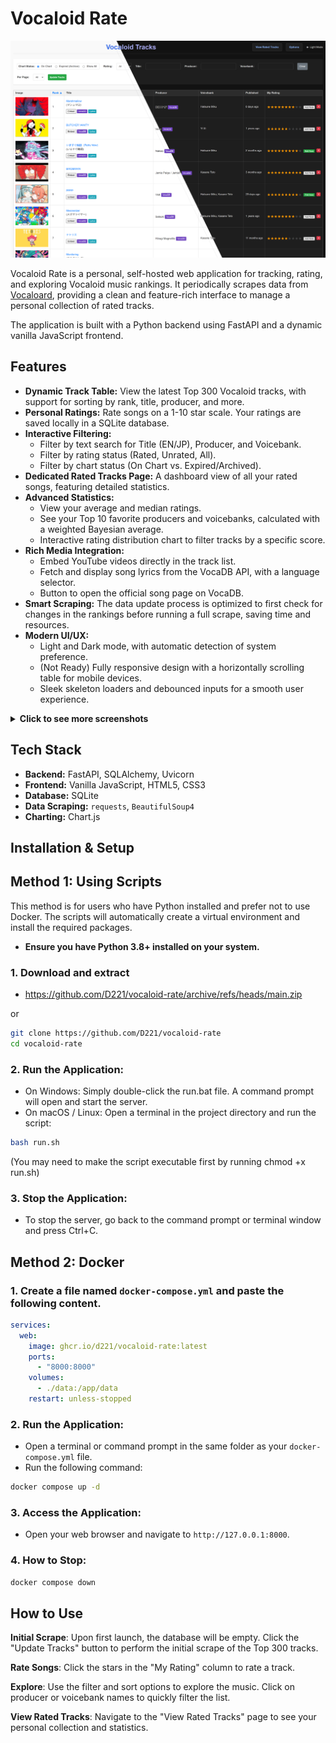 # Vocaloid Rate

![Vocaloid Rater Screenshot](assets/main.png)

Vocaloid Rate is a personal, self-hosted web application for tracking, rating, and exploring Vocaloid music rankings. It periodically scrapes data from [Vocaloard](https://vocaloard.injpok.tokyo/en/), providing a clean and feature-rich interface to manage a personal collection of rated tracks.

The application is built with a Python backend using FastAPI and a dynamic vanilla JavaScript frontend.


## Features

-   **Dynamic Track Table:** View the latest Top 300 Vocaloid tracks, with support for sorting by rank, title, producer, and more.
-   **Personal Ratings:** Rate songs on a 1-10 star scale. Your ratings are saved locally in a SQLite database.
-   **Interactive Filtering:**
    -   Filter by text search for Title (EN/JP), Producer, and Voicebank.
    -   Filter by rating status (Rated, Unrated, All).
    -   Filter by chart status (On Chart vs. Expired/Archived).
-   **Dedicated Rated Tracks Page:** A dashboard view of all your rated songs, featuring detailed statistics.
-   **Advanced Statistics:**
    -   View your average and median ratings.
    -   See your Top 10 favorite producers and voicebanks, calculated with a weighted Bayesian average.
    -   Interactive rating distribution chart to filter tracks by a specific score.
-   **Rich Media Integration:**
    -   Embed YouTube videos directly in the track list.
    -   Fetch and display song lyrics from the VocaDB API, with a language selector.
    -   Button to open the official song page on VocaDB.
-   **Smart Scraping:** The data update process is optimized to first check for changes in the rankings before running a full scrape, saving time and resources.
-   **Modern UI/UX:**
    -   Light and Dark mode, with automatic detection of system preference.
    -   (Not Ready) Fully responsive design with a horizontally scrolling table for mobile devices.
    -   Sleek skeleton loaders and debounced inputs for a smooth user experience.

<details>
<summary><strong>Click to see more screenshots</strong></summary>

### Embed Playback (main feature)
![Embed View](assets/embeds.png)

### Filtering and Sorting 
![Filter View](assets/filter.png)

### Ratings Page
![Ratings View](assets/ratings.png)

### Options Mode
![Options Mode](assets/options.png)

</details>

## Tech Stack

-   **Backend:** FastAPI, SQLAlchemy, Uvicorn
-   **Frontend:** Vanilla JavaScript, HTML5, CSS3
-   **Database:** SQLite
-   **Data Scraping:** `requests`, `BeautifulSoup4`
-   **Charting:** Chart.js

## Installation & Setup
## Method 1: Using Scripts
This method is for users who have Python installed and prefer not to use Docker. The scripts will automatically create a virtual environment and install the required packages.

- **Ensure you have Python 3.8+ installed on your system.**

### 1. Download and extract
- https://github.com/D221/vocaloid-rate/archive/refs/heads/main.zip

or
```bash
git clone https://github.com/D221/vocaloid-rate
cd vocaloid-rate
```
### 2. Run the Application:
- On Windows: Simply double-click the run.bat file. A command prompt will open and start the server.
- On macOS / Linux: Open a terminal in the project directory and run the script:

```bash
bash run.sh
```
(You may need to make the script executable first by running chmod +x run.sh)

### 3. Stop the Application:
- To stop the server, go back to the command prompt or terminal window and press Ctrl+C.

## Method 2: Docker

### 1. Create a file named `docker-compose.yml` and paste the following content.
```yaml
services:
  web:
    image: ghcr.io/d221/vocaloid-rate:latest
    ports:
      - "8000:8000"
    volumes:
      - ./data:/app/data
    restart: unless-stopped
```

### 2. Run the Application:
   - Open a terminal or command prompt in the same folder as your `docker-compose.yml` file.
   - Run the following command:
```bash
docker compose up -d
```

### 3. Access the Application:
   - Open your web browser and navigate to `http://127.0.0.1:8000`.

### 4. How to Stop:
```bash
docker compose down
```


## How to Use

**Initial Scrape**: Upon first launch, the database will be empty. Click the "Update Tracks" button to perform the initial scrape of the Top 300 tracks.

**Rate Songs**: Click the stars in the "My Rating" column to rate a track.

**Explore**: Use the filter and sort options to explore the music. Click on producer or voicebank names to quickly filter the list.

**View Rated Tracks**: Navigate to the "View Rated Tracks" page to see your personal collection and statistics.